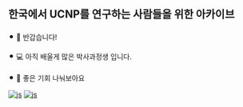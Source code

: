 ## 한국에서 UCNP를 연구하는 사람들을 위한 아카이브

<span style="font-size: 1.5em;">•</span> 👋 반갑습니다!

<span style="font-size: 1.5em;">•</span> 💻 아직 배울게 많은 박사과정생 입니다.

<span style="font-size: 1.5em;">•</span> 👨 좋은 기회 나눠보아요


[![js](https://img.shields.io/badge/Google%20Scholar-4285F4?style=for-the-badge&logo=google-scholar&logoColor=white)](https://scholar.google.co.kr/citations?user=xp2fyS4AAAAJ&hl=ko)
[![js](https://img.shields.io/badge/Gmail-D14836?style=for-the-badge&logo=gmail&logoColor=white)](mailto:qu0112@hanyang.ac.kr)

<!--
**KDK221/KDK221** is a ✨ _special_ ✨ repository because its `README.md` (this file) appears on your GitHub profile.

Here are some ideas to get you started:

- 🔭 I’m currently working on ...
- 🌱 I’m currently learning ...
- 👯 I’m looking to collaborate on ...
- 🤔 I’m looking for help with ...
- 💬 Ask me about ...
- 📫 How to reach me: ...
- 😄 Pronouns: ...
- ⚡ Fun fact: ...
-->
